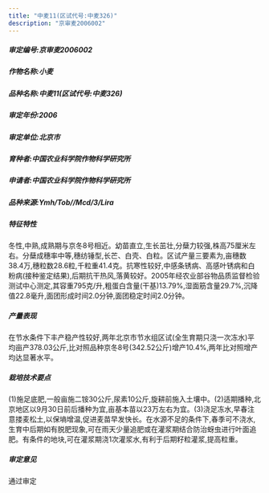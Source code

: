 ```yaml
---
title: "中麦11(区试代号:中麦326)"
description: "京审麦2006002"
---
```

##### 审定编号:京审麦2006002

##### 作物名称:小麦

##### 品种名称:中麦11(区试代号:中麦326)

##### 审定年份:2006

##### 审定单位:北京市

##### 育种者:中国农业科学院作物科学研究所

##### 申请者:中国农业科学院作物科学研究所

##### 品种来源:Ymh/Tob//Mcd/3/Lira

##### 特征特性
冬性,中熟,成熟期与京冬8号相近。幼苗直立,生长茁壮,分蘖力较强,株高75厘米左右。分蘖成穗率中等,穗纺锤型,长芒、白壳、白粒。区试产量三要素为,亩穗数38.4万,穗粒数28.6粒,千粒重41.4克。抗寒性较好,中感条锈病、高感叶锈病和白粉病(接种鉴定结果),后期抗干热风,落黄较好。2005年经农业部谷物品质监督检验测试中心测定,其容重795克/升,粗蛋白含量(干基)13.79%,湿面筋含量29.7%,沉降值22.8毫升,面团形成时间2.0分钟,面团稳定时间2.0分钟。

##### 产量表现
在节水条件下丰产稳产性较好,两年北京市节水组区试(全生育期只浇一次冻水)平均亩产378.03公斤,比对照品种京冬8号(342.52公斤)增产10.4%,两年比对照增产均达显著水平。

##### 栽培技术要点
(1)施足底肥,一般亩施二铵30公斤,尿素10公斤,旋耕前施入土壤中。(2)适期播种,北京地区以9月30日前后播种为宜,亩基本苗以23万左右为宜。(3)浇足冻水,早春注意搂麦松土,以保墒增温,促进麦苗早发快长。在水源不足的条件下,春季可不浇水,生育中后期如有脱肥现象,可在雨天少量追肥或在灌浆期结合防治蚜虫进行叶面追肥。有条件的地块,可在灌浆期浇1次灌浆水,有利于后期籽粒灌浆,提高粒重。

##### 审定意见
通过审定
